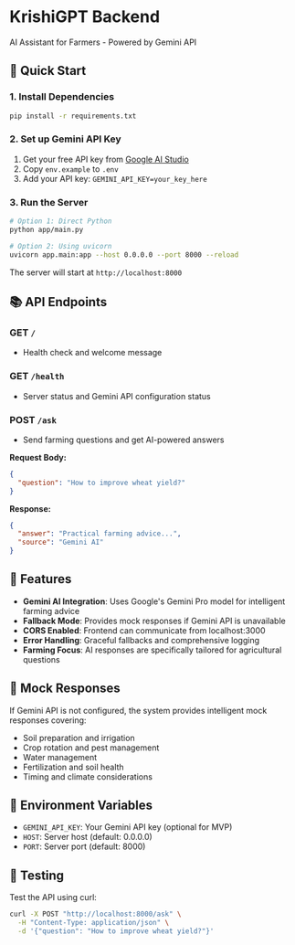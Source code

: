 # KrishiGPT Backend

AI Assistant for Farmers - Powered by Gemini API

## 🚀 Quick Start

### 1. Install Dependencies
```bash
pip install -r requirements.txt
```

### 2. Set up Gemini API Key
1. Get your free API key from [Google AI Studio](https://makersuite.google.com/app/apikey)
2. Copy `env.example` to `.env`
3. Add your API key: `GEMINI_API_KEY=your_key_here`

### 3. Run the Server
```bash
# Option 1: Direct Python
python app/main.py

# Option 2: Using uvicorn
uvicorn app.main:app --host 0.0.0.0 --port 8000 --reload
```

The server will start at `http://localhost:8000`

## 📚 API Endpoints

### GET `/`
- Health check and welcome message

### GET `/health`
- Server status and Gemini API configuration status

### POST `/ask`
- Send farming questions and get AI-powered answers

**Request Body:**
```json
{
  "question": "How to improve wheat yield?"
}
```

**Response:**
```json
{
  "answer": "Practical farming advice...",
  "source": "Gemini AI"
}
```

## 🔧 Features

- **Gemini AI Integration**: Uses Google's Gemini Pro model for intelligent farming advice
- **Fallback Mode**: Provides mock responses if Gemini API is unavailable
- **CORS Enabled**: Frontend can communicate from localhost:3000
- **Error Handling**: Graceful fallbacks and comprehensive logging
- **Farming Focus**: AI responses are specifically tailored for agricultural questions

## 🌾 Mock Responses

If Gemini API is not configured, the system provides intelligent mock responses covering:
- Soil preparation and irrigation
- Crop rotation and pest management
- Water management
- Fertilization and soil health
- Timing and climate considerations

## 📝 Environment Variables

- `GEMINI_API_KEY`: Your Gemini API key (optional for MVP)
- `HOST`: Server host (default: 0.0.0.0)
- `PORT`: Server port (default: 8000)

## 🧪 Testing

Test the API using curl:
```bash
curl -X POST "http://localhost:8000/ask" \
  -H "Content-Type: application/json" \
  -d '{"question": "How to improve wheat yield?"}'
```
